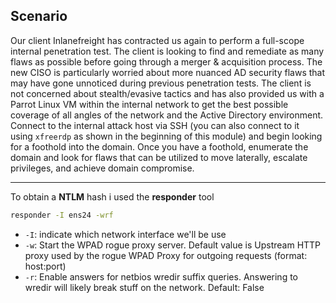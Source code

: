 
## Scenario

Our client Inlanefreight has contracted us again to perform a full-scope internal penetration test. The client is looking to find and remediate as many flaws as possible before going through a merger & acquisition process. The new CISO is particularly worried about more nuanced AD security flaws that may have gone unnoticed during previous penetration tests. The client is not concerned about stealth/evasive tactics and has also provided us with a Parrot Linux VM within the internal network to get the best possible coverage of all angles of the network and the Active Directory environment. Connect to the internal attack host via SSH (you can also connect to it using `xfreerdp` as shown in the beginning of this module) and begin looking for a foothold into the domain. Once you have a foothold, enumerate the domain and look for flaws that can be utilized to move laterally, escalate privileges, and achieve domain compromise.

----

To obtain a **NTLM** hash i used the **responder** tool
```bash
responder -I ens24 -wrf
```

- `-I`: indicate which network interface we'll be use
- `-w`: Start the WPAD rogue proxy server. Default value is Upstream HTTP proxy used by the rogue WPAD Proxy for outgoing requests (format: host:port)
- `-r`: Enable answers for netbios wredir suffix queries. Answering to wredir will likely break stuff on the network. Default: False

